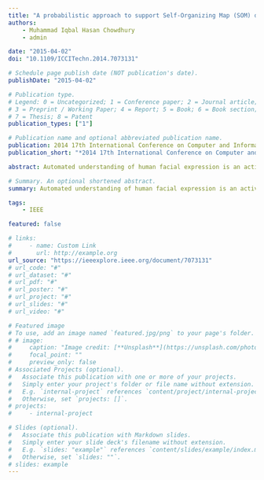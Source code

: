 ```yaml
---
title: "A probabilistic approach to support Self-Organizing Map (SOM) driven facial expression recognition"
authors:
    - Muhammad Iqbal Hasan Chowdhury
    - admin

date: "2015-04-02"
doi: "10.1109/ICCITechn.2014.7073131"

# Schedule page publish date (NOT publication's date).
publishDate: "2015-04-02"

# Publication type.
# Legend: 0 = Uncategorized; 1 = Conference paper; 2 = Journal article;
# 3 = Preprint / Working Paper; 4 = Report; 5 = Book; 6 = Book section;
# 7 = Thesis; 8 = Patent
publication_types: ["1"]

# Publication name and optional abbreviated publication name.
publication: 2014 17th International Conference on Computer and Information Technology (ICCIT)
publication_short: "*2014 17th International Conference on Computer and Information Technology (ICCIT)*"

abstract: Automated understanding of human facial expression is an active and concerning research topic. It is expected that in near future full-fledged understanding of human facial expression will enable machines to behave more intelligently. In this paper we proposed a system for automatic facial expression recognition. A consistent combination of Self-Organizing Map (SOM), Learning Vector Quantization (LVQ) and Naïve Bayes classifier is developed to recognize facial expression from Cohn Kanade (CK) and Japanese Female Facial Expression (JAFFE) database. Satisfactory experimental results yield the possibility of using this system in real world applications. Proposed methodology shows an accuracy rate of 81.5% for CK dataset and 87.2% accuracy rate for JAFFE dataset.

# Summary. An optional shortened abstract.
summary: Automated understanding of human facial expression is an active and concerning research topic. It is expected that in near future full-fledged understanding of human facial expression will enable machines to behave more intelligently. In this paper we proposed a system for automatic facial expression recognition. A consistent combination of Self-Organizing Map (SOM), Learning Vector Quantization (LVQ) and Naïve Bayes classifier is developed to recognize facial expression from Cohn Kanade (CK) and Japanese Female Facial Expression (JAFFE) database. Satisfactory experimental results yield the possibility of using this system in real world applications. Proposed methodology shows an accuracy rate of 81.5% for CK dataset and 87.2% accuracy rate for JAFFE dataset.

tags:
    - IEEE

featured: false

# links:
#     - name: Custom Link
#       url: http://example.org
url_source: "https://ieeexplore.ieee.org/document/7073131"
# url_code: "#"
# url_dataset: "#"
# url_pdf: "#"
# url_poster: "#"
# url_project: "#"
# url_slides: "#"
# url_video: "#"

# Featured image
# To use, add an image named `featured.jpg/png` to your page's folder.
# # image:
#     caption: "Image credit: [**Unsplash**](https://unsplash.com/photos/pLCdAaMFLTE)"
#     focal_point: ""
#     preview_only: false
# Associated Projects (optional).
#   Associate this publication with one or more of your projects.
#   Simply enter your project's folder or file name without extension.
#   E.g. `internal-project` references `content/project/internal-project/index.md`.
#   Otherwise, set `projects: []`.
# projects:
#     - internal-project

# Slides (optional).
#   Associate this publication with Markdown slides.
#   Simply enter your slide deck's filename without extension.
#   E.g. `slides: "example"` references `content/slides/example/index.md`.
#   Otherwise, set `slides: ""`.
# slides: example
---
```


<!-- {{% callout note %}}
Click the _Cite_ button above to demo the feature to enable visitors to import publication metadata into their reference management software.
{{% /callout %}}

{{% callout note %}}
Create your slides in Markdown - click the _Slides_ button to check out the example.
{{% /callout %}}

Supplementary notes can be added here, including [code, math, and images](https://wowchemy.com/docs/writing-markdown-latex/). -->
